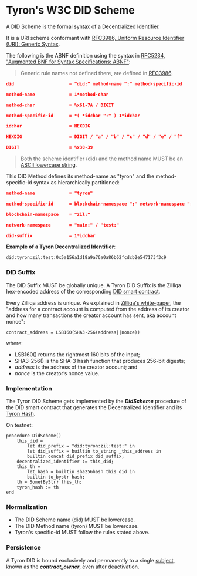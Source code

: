 # Tyron's W3C DID Scheme

A DID Scheme is the formal syntax of a Decentralized Identifier.

It is a URI scheme conformant with [RFC3986, Uniform Resource Identifier (URI): Generic Syntax](https://tools.ietf.org/html/rfc3986).

The following is the ABNF definition using the syntax in [RFC5234, "Augmented BNF for Syntax Specifications: ABNF"](https://tools.ietf.org/html/rfc5234):

> Generic rule names not defined there, are defined in [RFC3986](https://tools.ietf.org/html/rfc3986).

```json
did                     = "did:" method-name ":" method-specific-id

method-name             = 1*method-char

method-char             = %x61-7A / DIGIT

method-specific-id      = *( *idchar ":" ) 1*idchar

idchar                  = HEXDIG

HEXDIG                  = DIGIT / "a" / "b" / "c" / "d" / "e" / "f"

DIGIT                   = %x30-39
```

> Both the scheme identifier (did) and the method name MUST be an [ASCII lowercase string](https://infra.spec.whatwg.org/#ascii-lowercase).

This DID Method defines its method-name as "tyron" and the method-specific-id syntax as hierarchically partitioned:

```json
method-name             = "tyron"

method-specific-id      = blockchain-namespace ":" network-namespace ":" did-suffix

blockchain-namespace    = "zil:"

network-namespace       = "main:" / "test:"

did-suffix              = 1*idchar
```

**Example of a Tyron Decentralized Identifier**:

```did:tyron:zil:test:0x5a156a1d18a9a76a0a86b62fcdcb2e547173f3c9```

### DID Suffix

The DID Suffix MUST be globally unique. A Tyron DID Suffix is the Zilliqa hex-encoded address of the corresponding [DID smart contract](../smart-contracts/DID.tyron.md).

Every Zilliqa address is unique. As explained in [Zilliqa's white-paper](https://docs.zilliqa.com/whitepaper.pdf), the "address for a contract account is computed from the address of its creator and how many transactions the creator account has sent, aka account nonce": 

```
contract_address = LSB160(SHA3-256(address||nonce))
```

where:

- LSB160() returns the rightmost 160 bits of the input;
- SHA3-256() is the SHA-3 hash function that produces 256-bit digests;
- *address* is the address of the creator account; and 
- *nonce* is the creator’s nonce value.

### Implementation

The Tyron DID Scheme gets implemented by the ***DidScheme*** procedure of the DID smart contract that generates the Decentralized Identifier and its [Tyron Hash](../protocol-parameters.md#tyron-hash).

On testnet:

```
procedure DidScheme()
    this_did =
        let did_prefix = "did:tyron:zil:test:" in
        let did_suffix = builtin to_string _this_address in
        builtin concat did_prefix did_suffix;
    decentralized_identifier := this_did;
    this_th =
        let hash = builtin sha256hash this_did in
        builtin to_bystr hash;
    th = Some{ByStr} this_th;
    tyron_hash := th
end
```

### Normalization

- The DID Scheme name (did) MUST be lowercase.
- The DID Method name (tyron) MUST be lowercase.
- Tyron's specific-id MUST follow the rules stated above.

### Persistence

A Tyron DID is bound exclusively and permanently to a single [subject](../W3C-dids.md#did-subject), known as the ***contract_owner***, even after deactivation.
